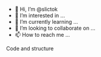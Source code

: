 - 👋 Hi, I’m @slictok
- 👀 I’m interested in ...
- 🌱 I’m currently learning ...
- 💞️ I’m looking to collaborate on ...
- 📫 How to reach me ...

<!---
slictok/slictok is a ✨ special ✨ repository because its `README.md` (this file) appears on your GitHub profile.
You can click the Preview link to take a look at your changes.
--->
Code and structure
